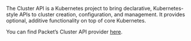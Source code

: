 <!-- <meta>
{
    "title":"Cluster API",
<<<<<<< Updated upstream
=======
    "slug":"cluster-api",
>>>>>>> Stashed changes
    "description":"Using Cluster API on Packet",
    "author":"Mo Lawler",
    "github":"usrdev",
    "date": "2019/12/18",
    "tag":["Devops", "Integrations"]
}
</meta> -->

The Cluster API is a Kubernetes project to bring declarative, Kubernetes-style APIs to cluster creation, configuration, and management. It provides optional, additive functionality on top of core Kubernetes.

You can find Packet’s Cluster API provider [here](https://github.com/packethost/cluster-api-provider-packet).
